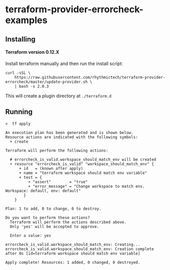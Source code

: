 # terraform-provider-errorcheck-examples

## Installing 

#### Terraform version 0.12.X

Install terraform manually and then run the install script:

```
curl -sSL \
    https://raw.githubusercontent.com/rhythmictech/terraform-provider-errorcheck/master/update-provider.sh \
    | bash -s 2.0.3
```

This will create a plugin directory at `./terraform.d`


## Running

```
>  tf apply

An execution plan has been generated and is shown below.
Resource actions are indicated with the following symbols:
  + create

Terraform will perform the following actions:

  # errorcheck_is_valid.workspace_should_match_env will be created
  + resource "errorcheck_is_valid" "workspace_should_match_env" {
      + id   = (known after apply)
      + name = "terraform workspace should match env variable"
      + test = {
          + "assert"        = "true"
          + "error_message" = "Change workspace to match env. Workspace: default, env: default"
        }
    }

Plan: 1 to add, 0 to change, 0 to destroy.

Do you want to perform these actions?
  Terraform will perform the actions described above.
  Only 'yes' will be accepted to approve.

  Enter a value: yes

errorcheck_is_valid.workspace_should_match_env: Creating...
errorcheck_is_valid.workspace_should_match_env: Creation complete after 0s [id=terraform workspace should match env variable]

Apply complete! Resources: 1 added, 0 changed, 0 destroyed.
```
